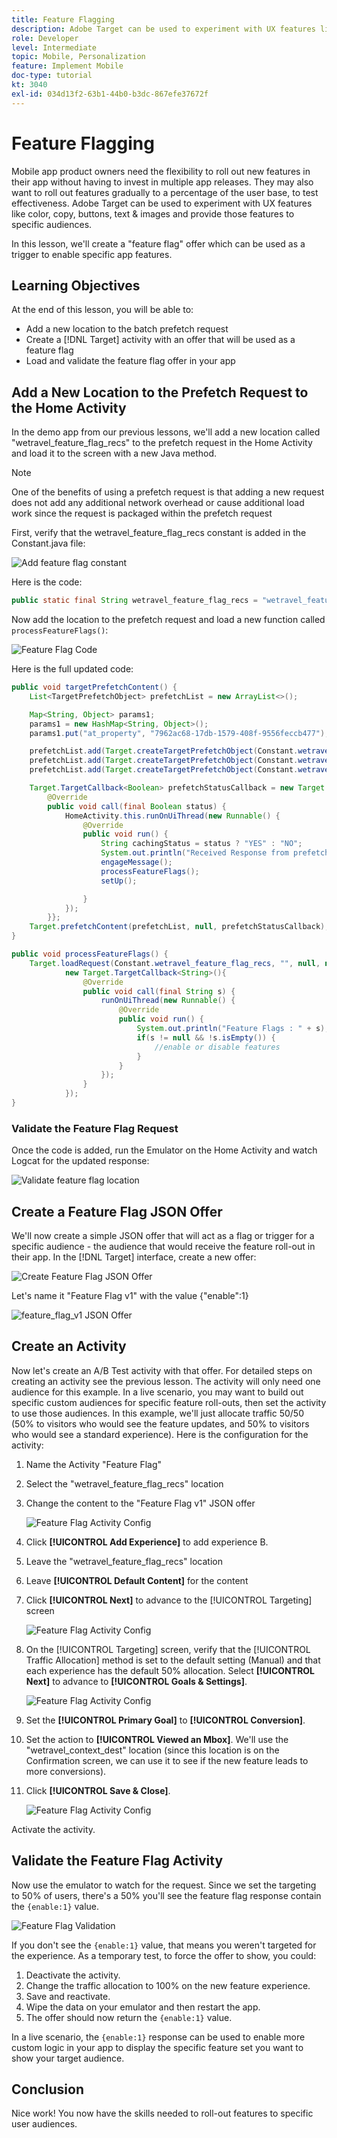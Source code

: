 ```yaml
---
title: Feature Flagging
description: Adobe Target can be used to experiment with UX features like color, copy, buttons, text & images and provide those features to specific audiences.
role: Developer
level: Intermediate
topic: Mobile, Personalization
feature: Implement Mobile
doc-type: tutorial
kt: 3040
exl-id: 034d13f2-63b1-44b0-b3dc-867efe37672f
---
```

# Feature Flagging

Mobile app product owners need the flexibility to roll out new features in their app without having to invest in multiple app releases. They may also want to roll out features gradually to a percentage of the user base, to test effectiveness. Adobe Target can be used to experiment with UX features like color, copy, buttons, text & images and provide those features to specific audiences.

In this lesson, we'll create a "feature flag" offer which can be used as a trigger to enable specific app features.

## Learning Objectives

At the end of this lesson, you will be able to:

* Add a new location to the batch prefetch request
* Create a [!DNL Target] activity with an offer that will be used as a feature flag
* Load and validate the feature flag offer in your app

## Add a New Location to the Prefetch Request to the Home Activity

In the demo app from our previous lessons, we'll add a new location called "wetravel_feature_flag_recs" to the prefetch request in the Home Activity and load it to the screen with a new Java method.

>[!NOTE]
>
>One of the benefits of using a prefetch request is that adding a new request does not add any additional network overhead or cause additional load work since the request is packaged within the prefetch request

First, verify that the wetravel_feature_flag_recs constant is added in the Constant.java file:

![Add feature flag constant](assets/feature_flag_constant.jpg)

Here is the code:

```java
public static final String wetravel_feature_flag_recs = "wetravel_feature_flag_recs";
```

Now add the location to the prefetch request and load a new function called `processFeatureFlags()`:

![Feature Flag Code](assets/feature_flag_code.jpg)

Here is the full updated code:

```java
public void targetPrefetchContent() {
    List<TargetPrefetchObject> prefetchList = new ArrayList<>();

    Map<String, Object> params1;
    params1 = new HashMap<String, Object>();
    params1.put("at_property", "7962ac68-17db-1579-408f-9556feccb477");

    prefetchList.add(Target.createTargetPrefetchObject(Constant.wetravel_engage_home, params1));
    prefetchList.add(Target.createTargetPrefetchObject(Constant.wetravel_engage_search, params1));
    prefetchList.add(Target.createTargetPrefetchObject(Constant.wetravel_feature_flag_recs, params1));

    Target.TargetCallback<Boolean> prefetchStatusCallback = new Target.TargetCallback<Boolean>() {
        @Override
        public void call(final Boolean status) {
            HomeActivity.this.runOnUiThread(new Runnable() {
                @Override
                public void run() {
                    String cachingStatus = status ? "YES" : "NO";
                    System.out.println("Received Response from prefetch : " + cachingStatus);
                    engageMessage();
                    processFeatureFlags();
                    setUp();

                }
            });
        }};
    Target.prefetchContent(prefetchList, null, prefetchStatusCallback);
}

public void processFeatureFlags() {
    Target.loadRequest(Constant.wetravel_feature_flag_recs, "", null, null, null,
            new Target.TargetCallback<String>(){
                @Override
                public void call(final String s) {
                    runOnUiThread(new Runnable() {
                        @Override
                        public void run() {
                            System.out.println("Feature Flags : " + s);
                            if(s != null && !s.isEmpty()) {
                                //enable or disable features
                            }
                        }
                    });
                }
            });
}
```

### Validate the Feature Flag Request

Once the code is added, run the Emulator on the Home Activity and watch Logcat for the updated response:

![Validate feature flag location](assets/feature_flag_code_logcat.jpg)

## Create a Feature Flag JSON Offer

We'll now create a simple JSON offer that will act as a flag or trigger for a specific audience - the audience that would receive the feature roll-out in their app. In the [!DNL Target] interface, create a new offer:

![Create Feature Flag JSON Offer](assets/feature_flag_json_offer.jpg)

Let's name it "Feature Flag v1" with the value {"enable":1}

![feature_flag_v1 JSON Offer](assets/feature_flag_json_name.jpg)

## Create an Activity

Now let's create an A/B Test activity with that offer. For detailed steps on creating an activity see the previous lesson. The activity will only need one audience for this example. In a live scenario, you may want to build out specific custom audiences for specific feature roll-outs, then set the activity to use those audiences. In this example, we'll just allocate traffic 50/50 (50% to visitors who would see the feature updates, and 50% to visitors who would see a standard experience). Here is the configuration for the activity:

1. Name the Activity "Feature Flag"
1. Select the "wetravel_feature_flag_recs" location
1. Change the content to the "Feature Flag v1" JSON offer

    ![Feature Flag Activity Config](assets/feature_flag_activity.jpg)

1. Click **[!UICONTROL Add Experience]** to add experience B.
1. Leave the "wetravel_feature_flag_recs" location
1. Leave **[!UICONTROL Default Content]** for the content
1. Click **[!UICONTROL Next]** to advance to the [!UICONTROL Targeting] screen

    ![Feature Flag Activity Config](assets/feature_flag_activity_2.jpg)

1. On the [!UICONTROL Targeting] screen, verify that the [!UICONTROL Traffic Allocation] method is set to the default setting (Manual) and that each experience has the default 50% allocation. Select **[!UICONTROL Next]** to advance to **[!UICONTROL Goals & Settings]**.

    ![Feature Flag Activity Config](assets/feature_flag_activity_3.jpg)

1. Set the **[!UICONTROL Primary Goal]** to **[!UICONTROL Conversion]**.
1. Set the action to **[!UICONTROL Viewed an Mbox]**. We'll use the "wetravel_context_dest" location (since this location is on the Confirmation screen, we can use it to see if the new feature leads to more conversions).
1. Click **[!UICONTROL Save & Close]**.

    ![Feature Flag Activity Config](assets/feature_flag_activity_4.jpg)

Activate the activity.

## Validate the Feature Flag Activity

Now use the emulator to watch for the request. Since we set the targeting to 50% of users, there's a 50% you'll see the feature flag response contain the `{enable:1}` value.

![Feature Flag Validation](assets/feature_flag_validation.jpg)

If you don't see the `{enable:1}` value, that means you weren't targeted for the experience. As a temporary test, to force the offer to show, you could:

1. Deactivate the activity.
1. Change the traffic allocation to 100% on the new feature experience.
1. Save and reactivate.
1. Wipe the data on your emulator and then restart the app.
1. The offer should now return the `{enable:1}` value.

In a live scenario, the `{enable:1}` response can be used to enable more custom logic in your app to display the specific feature set you want to show your target audience.

## Conclusion

Nice work! You now have the skills needed to roll-out features to specific user audiences.
